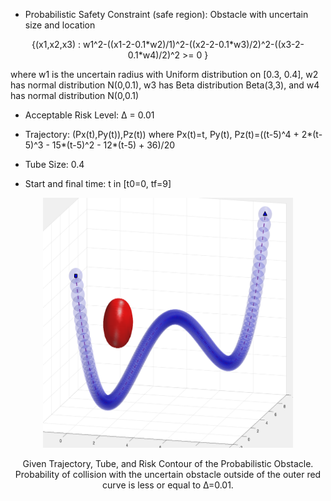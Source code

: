 
- Probabilistic Safety Constraint (safe region): Obstacle with uncertain size and location

<p align="center">
{(x1,x2,x3) : w1^2-((x1-2-0.1*w2)/1)^2-((x2-2-0.1*w3)/2)^2-((x3-2-0.1*w4)/2)^2 >= 0 }
<p>
where w1 is the uncertain radius with Uniform distribution on [0.3, 0.4], w2 has normal distribution N(0,0.1), w3 has Beta distribution Beta(3,3), and w4 has normal distribution N(0,0.1)


- Acceptable Risk Level: ∆ = 0.01


- Trajectory: (Px(t),Py(t)),Pz(t))  where Px(t)=t, Py(t), Pz(t)=((t-5)^4 + 2*(t-5)^3 - 15*(t-5)^2 - 12*(t-5) + 36)/20

- Tube Size: 0.4

- Start and final time: t in [t0=0, tf=9]

<p align="center">
<img src="https://github.com/jasour/Real-Time-Risk-Bounded-Tube-based-Trajectory-Safety-Verification/blob/main/Examples/RiskBounded%20Scenarios/Example_4_3D_Tube/plot.png" width="400" height="400" />
<p align = "center">
<p align="center">
Given Trajectory, Tube, and Risk Contour of the Probabilistic Obstacle. Probability of collision with the uncertain obstacle outside of the outer red curve is less or equal to ∆=0.01.
<p align = "center">
